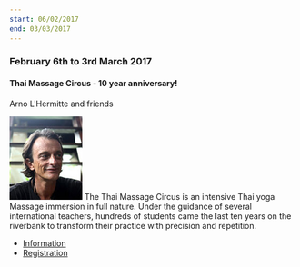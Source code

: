 ```yaml
---
start: 06/02/2017
end: 03/03/2017
---
```


<div class="event" data-start="06/02/2017" data-end="03/03/2017">

### February 6th to 3rd March 2017

#### Thai Massage Circus - 10 year anniversary!

Arno L&#39;Hermitte and friends 

![arno](assets/img/teachers/arno.jpg) The Thai Massage Circus is an intensive Thai yoga Massage immersion in full nature.  Under the guidance of several international teachers, hundreds of students came the last ten years on the riverbank to transform their practice with precision and repetition.

* [Information](mailto:arnothehermit@hotmail.com "arnothehermit@hotmail.com")
* [Registration](http://www.thaimassagecircus.com)

</div>
